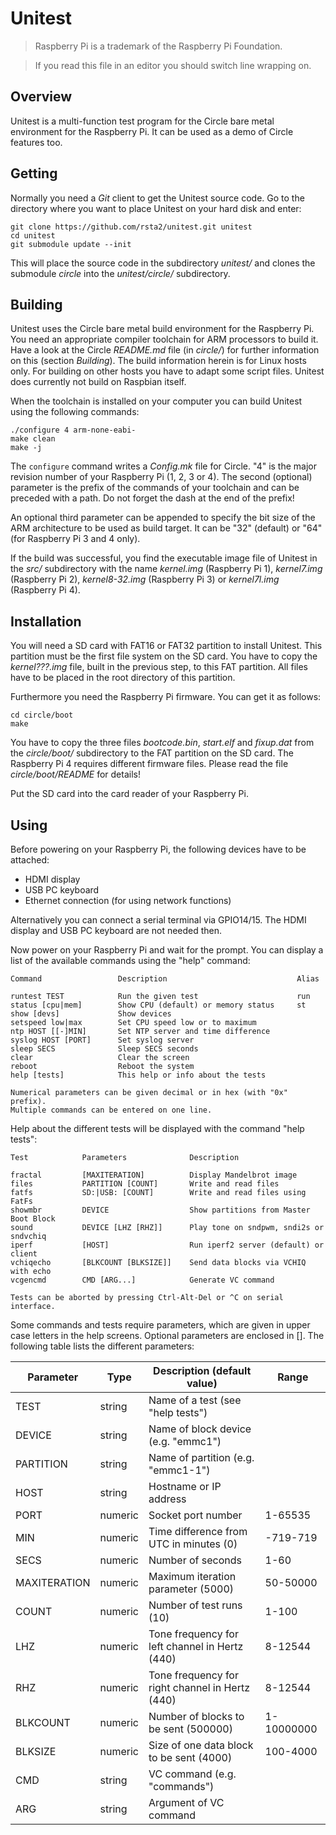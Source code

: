 Unitest
=======

> Raspberry Pi is a trademark of the Raspberry Pi Foundation.

> If you read this file in an editor you should switch line wrapping on.

Overview
--------

Unitest is a multi-function test program for the Circle bare metal environment for the Raspberry Pi. It can be used as a demo of Circle features too.

Getting
-------

Normally you need a *Git* client to get the Unitest source code. Go to the directory where you want to place Unitest on your hard disk and enter:

	git clone https://github.com/rsta2/unitest.git unitest
	cd unitest
	git submodule update --init

This will place the source code in the subdirectory *unitest/* and clones the submodule *circle* into the *unitest/circle/* subdirectory.

Building
--------

Unitest uses the Circle bare metal build environment for the Raspberry Pi. You need an appropriate compiler toolchain for ARM processors to build it. Have a look at the Circle *README.md* file (in *circle/*) for further information on this (section *Building*). The build information herein is for Linux hosts only. For building on other hosts you have to adapt some script files. Unitest does currently not build on Raspbian itself.

When the toolchain is installed on your computer you can build Unitest using the following commands:

	./configure 4 arm-none-eabi-
	make clean
	make -j

The `configure` command writes a *Config.mk* file for Circle. "4" is the major revision number of your Raspberry Pi (1, 2, 3 or 4). The second (optional) parameter is the prefix of the commands of your toolchain and can be preceded with a path. Do not forget the dash at the end of the prefix!

An optional third parameter can be appended to specify the bit size of the ARM architecture to be used as build target. It can be "32" (default) or "64" (for Raspberry Pi 3 and 4 only).

If the build was successful, you find the executable image file of Unitest in the *src/* subdirectory with the name *kernel.img* (Raspberry Pi 1), *kernel7.img* (Raspberry Pi 2), *kernel8-32.img* (Raspberry Pi 3) or *kernel7l.img* (Raspberry Pi 4).

Installation
------------

You will need a SD card with FAT16 or FAT32 partition to install Unitest. This partition must be the first file system on the SD card. You have to copy the *kernel???.img* file, built in the previous step, to this FAT partition. All files have to be placed in the root directory of this partition.

Furthermore you need the Raspberry Pi firmware. You can get it as follows:

	cd circle/boot
	make

You have to copy the three files *bootcode.bin*, *start.elf* and *fixup.dat* from the *circle/boot/* subdirectory to the FAT partition on the SD card. The Raspberry Pi 4 requires different firmware files. Please read the file *circle/boot/README* for details!

Put the SD card into the card reader of your Raspberry Pi.

Using
-----

Before powering on your Raspberry Pi, the following devices have to be attached:

* HDMI display
* USB PC keyboard
* Ethernet connection (for using network functions)

Alternatively you can connect a serial terminal via GPIO14/15. The HDMI display and USB PC keyboard are not needed then.

Now power on your Raspberry Pi and wait for the prompt. You can display a list of the available commands using the "help" command:

	Command                 Description                             Alias

	runtest TEST            Run the given test                      run
	status [cpu|mem]        Show CPU (default) or memory status     st
	show [devs]             Show devices
	setspeed low|max        Set CPU speed low or to maximum
	ntp HOST [[-]MIN]       Set NTP server and time difference
	syslog HOST [PORT]      Set syslog server
	sleep SECS              Sleep SECS seconds
	clear                   Clear the screen
	reboot                  Reboot the system
	help [tests]            This help or info about the tests

	Numerical parameters can be given decimal or in hex (with "0x" prefix).
	Multiple commands can be entered on one line.

Help about the different tests will be displayed with the command "help tests":

	Test            Parameters              Description

	fractal         [MAXITERATION]          Display Mandelbrot image
	files           PARTITION [COUNT]       Write and read files
	fatfs           SD:|USB: [COUNT]        Write and read files using FatFs
	showmbr         DEVICE                  Show partitions from Master Boot Block
	sound           DEVICE [LHZ [RHZ]]      Play tone on sndpwm, sndi2s or sndvchiq
	iperf           [HOST]                  Run iperf2 server (default) or client
	vchiqecho       [BLKCOUNT [BLKSIZE]]    Send data blocks via VCHIQ with echo
	vcgencmd        CMD [ARG...]            Generate VC command

	Tests can be aborted by pressing Ctrl-Alt-Del or ^C on serial interface.

Some commands and tests require parameters, which are given in upper case letters in the help screens. Optional parameters are enclosed in []. The following table lists the different parameters:

| Parameter    | Type    | Description (default value)                           | Range      |
| ------------ | ------- | ----------------------------------------------------- | ---------- |
| TEST         | string  | Name of a test (see "help tests")                     |            |
| DEVICE       | string  | Name of block device (e.g. "emmc1")                   |            |
| PARTITION    | string  | Name of partition (e.g. "emmc1-1")                    |            |
| HOST         | string  | Hostname or IP address                                |            |
| PORT         | numeric | Socket port number                                    | 1-65535    |
| MIN          | numeric | Time difference from UTC in minutes (0)               | -719-719   |
| SECS         | numeric | Number of seconds                                     | 1-60       |
| MAXITERATION | numeric | Maximum iteration parameter (5000)                    | 50-50000   |
| COUNT        | numeric | Number of test runs (10)                              | 1-100      |
| LHZ          | numeric | Tone frequency for left channel in Hertz (440)        | 8-12544    |
| RHZ          | numeric | Tone frequency for right channel in Hertz (440)       | 8-12544    |
| BLKCOUNT     | numeric | Number of blocks to be sent (500000)                  | 1-10000000 |
| BLKSIZE      | numeric | Size of one data block to be sent (4000)              | 100-4000   |
| CMD          | string  | VC command (e.g. "commands")                          |            |
| ARG          | string  | Argument of VC command                                |            |
